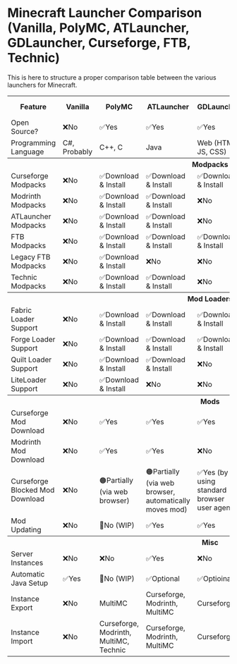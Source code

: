 # Minecraft Launcher Comparison (Vanilla, PolyMC, ATLauncher, GDLauncher, Curseforge, FTB, Technic)

This is here to structure a proper comparison table between the various launchers for Minecraft.

<table>
    <tr>
        <th>Feature</th>
        <th>Vanilla</th>
        <th>PolyMC</th>
        <th>ATLauncher</th>
        <th>GDLauncher</th>
        <th>Curseforge</th>
        <th>FTB</th>
        <th>Technic</th>
        <th>Old Vanilla</th>
    </tr>
    <tr>
        <td>Open Source?</td>
        <td>❌No</td>
        <td>✅Yes</td>
        <td>✅Yes</td>
        <td>✅Yes</td>
        <td>❌No</td>
        <td>?</td>
        <td>?</td>
        <td>❌No</td>
    </tr>
    <tr>
        <td>Programming Language</td>
        <td>C#, Probably</td>
        <td>C++, C</td>
        <td>Java</td>
        <td>Web (HTML, JS, CSS)</td>
        <td>?</td>
        <td>?</td>
        <td>?</td>
        <td>Java</td>
    </tr>
    <tr>
        <th colspan=9>Modpacks</th>
    </tr>
    <tr>
        <td>Curseforge Modpacks</td>
        <td>❌No</td>
        <td>✅Download &amp; Install</td>
        <td>✅Download &amp; Install</td>
        <td>✅Download &amp; Install</td>
        <td>?</td>
        <td>?</td>
        <td>?</td>
        <td>?</td>
    </tr>
    <tr>
        <td>Modrinth Modpacks</td>
        <td>❌No</td>
        <td>✅Download &amp; Install</td>
        <td>✅Download &amp; Install</td>
        <td>❌No</td>
        <td>?</td>
        <td>?</td>
        <td>?</td>
        <td>?</td>
    </tr>
    <tr>
        <td>ATLauncher Modpacks</td>
        <td>❌No</td>
        <td>✅Download &amp; Install</td>
        <td>✅Download &amp; Install</td>
        <td>❌No</td>
        <td>?</td>
        <td>?</td>
        <td>?</td>
        <td>?</td>
    </tr>
    <tr>
        <td>FTB Modpacks</td>
        <td>❌No</td>
        <td>✅Download &amp; Install</td>
        <td>✅Download &amp; Install</td>
        <td>✅Download &amp; Install</td>
        <td>?</td>
        <td>✅Download &amp; Install</td>
        <td>?</td>
        <td>?</td>
    </tr>
    <tr>
        <td>Legacy FTB Modpacks</td>
        <td>❌No</td>
        <td>✅Download &amp; Install</td>
        <td>❌No</td>
        <td>❌No</td>
        <td>?</td>
        <td>✅Download &amp; Install</td>
        <td>?</td>
        <td>?</td>
    </tr>
    <tr>
        <td>Technic Modpacks</td>
        <td>❌No</td>
        <td>✅Download &amp; Install</td>
        <td>✅Download &amp; Install</td>
        <td>❌No</td>
        <td>?</td>
        <td>?</td>
        <td>✅Download &amp; Install</td>
        <td>?</td>
    </tr>
    <tr>
        <th colspan=9>Mod Loaders</th>
    </tr>
    <tr>
        <td>Fabric Loader Support</td>
        <td>❌No</td>
        <td>✅Download &amp; Install</td>
        <td>✅Download &amp; Install</td>
        <td>✅Download &amp; Install</td>
        <td>?</td>
        <td>?</td>
        <td>?</td>
        <td>?</td>
    </tr>
    <tr>
        <td>Forge Loader Support</td>
        <td>❌No</td>
        <td>✅Download &amp; Install</td>
        <td>✅Download &amp; Install</td>
        <td>✅Download &amp; Install</td>
        <td>?</td>
        <td>?</td>
        <td>?</td>
        <td>?</td>
    </tr>
    <tr>
        <td>Quilt Loader Support</td>
        <td>❌No</td>
        <td>✅Download &amp; Install</td>
        <td>✅Download &amp; Install</td>
        <td>❌No</td>
        <td>?</td>
        <td>?</td>
        <td>?</td>
        <td>?</td>
    </tr>
    <tr>
        <td>LiteLoader Support</td>
        <td>❌No</td>
        <td>✅Download &amp; Install</td>
        <td>❌No</td>
        <td>❌No</td>
        <td>?</td>
        <td>?</td>
        <td>?</td>
        <td>?</td>
    </tr>
    <tr>
        <th colspan=9>Mods</th>
    </tr>
    <tr>
        <td>Curseforge Mod Download</td>
        <td>❌No</td>
        <td>✅Yes</td>
        <td>✅Yes</td>
        <td>✅Yes</td>
        <td>✅Yes</td>
        <td>?</td>
        <td>?</td>
        <td>?</td>
    </tr>
    <tr>
        <td>Modrinth Mod Download</td>
        <td>❌No</td>
        <td>✅Yes</td>
        <td>✅Yes</td>
        <td>❌No</td>
        <td>?</td>
        <td>?</td>
        <td>?</td>
        <td>?</td>
    </tr>
    <tr>
        <td>Curseforge Blocked Mod Download</td>
        <td>❌No</td>
        <td>🟠Partially (via web browser)</td>
        <td>🟠Partially (via web browser, automatically moves mod)</td>
        <td>✅Yes (by using standard browser user agent)</td>
        <td>✅Yes</td>
        <td>?</td>
        <td>?</td>
        <td>?</td>
    </tr>
    <tr>
        <td>Mod Updating</td>
        <td>❌No</td>
        <td>🚧No (WIP)</td>
        <td>✅Yes</td>
        <td>✅Yes</td>
        <td>?</td>
        <td>?</td>
        <td>?</td>
        <td>?</td>
    </tr>
    <tr>
        <th colspan=9>Misc</th>
    </tr>
    <tr>
        <td>Server Instances</td>
        <td>❌No</td>
        <td>❌No</td>
        <td>✅Yes</td>
        <td>❌No</td>
        <td>?</td>
        <td>?</td>
        <td>?</td>
        <td>?</td>
    </tr>
    <tr>
        <td>Automatic Java Setup</td>
        <td>✅Yes</td>
        <td>🚧No (WIP)</td>
        <td>✅Optional</td>
        <td>✅Optioinal</td>
        <td>?</td>
        <td>?</td>
        <td>?</td>
        <td>?</td>
    </tr>
    <tr>
        <td>Instance Export</td>
        <td>❌No</td>
        <td>MultiMC</td>
        <td>Curseforge, Modrinth, MultiMC</td>
        <td>Curseforge</td>
        <td>?</td>
        <td>?</td>
        <td>?</td>
        <td>?</td>
    </tr>
    <tr>
        <td>Instance Import</td>
        <td>❌No</td>
        <td>Curseforge, Modrinth, MultiMC, Technic</td>
        <td>Curseforge, Modrinth, MultiMC</td>
        <td>Curseforge</td>
        <td>?</td>
        <td>?</td>
        <td>?</td>
        <td>?</td>
    </tr>
</table>